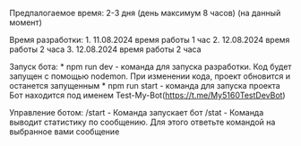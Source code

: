 Предпалогаемое время: 2-3 дня (день максимум 8 часов) (на данный момент)

Время разработки:
    1. 11.08.2024 время работы 1 час
    2. 12.08.2024 время работы 2 часа
    3. 12.08.2024 время работы 2 часа

Запуск бота:
    * npm run dev - команда для запуска разработки. Код будет запущен с помощью nodemon. При изменении кода, проект обновится и останется запущенным
    * npm run start - команда для запуска проекта
Бот находится под именем Test-My-Bot(https://t.me/My5160TestDevBot)

Управление ботом:
/start - Команда запускает бот
/stat - Команда выводит статистику по сообщению. 
    Для этого ответьте командой на выбранное вами сообщение